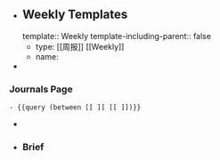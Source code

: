 - ## Weekly Templates
  template:: Weekly
  template-including-parent:: false
	- type: [[周报]] [[Weekly]]
	- name:
-
### Journals Page
	- {{query (between [[ ]] [[ ]])}}
-
- ### Brief